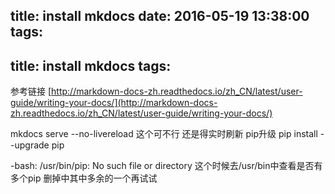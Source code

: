 title: install mkdocs
date: 2016-05-19 13:38:00
tags:
---
title: install mkdocs
tags:
---
参考链接
[http://markdown-docs-zh.readthedocs.io/zh_CN/latest/user-guide/writing-your-docs/](http://markdown-docs-zh.readthedocs.io/zh_CN/latest/user-guide/writing-your-docs/)

 mkdocs serve --no-livereload
 这个可不行 还是得实时刷新
 pip升级
 pip install --upgrade pip
 
 -bash: /usr/bin/pip: No such file or directory
 这个时候去/usr/bin中查看是否有多个pip 删掉中其中多余的一个再试试